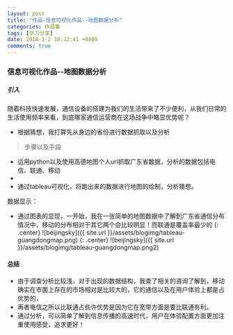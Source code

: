 ```yaml
---
layout: post
title: "作品-信息可视化作品--地图数据分析"
categories: 作品集
tags: [学习分享]
date: 2018-1-2 18:12:41 +0800
comments: true
---
```

### 信息可视化作品--地图数据分析
##### 引入
随着科技快速发展，通信设备的搭建为我们的生活带来了不少便利，从我们日常的生活使用频率来看，到底哪家通信运营商在这场战争中略显优势呢？
* 根据猜想，我打算先从身边的省份进行数据抓取以及分析
> 步骤以及手段
* 运用python以及使用高德地图个人url抓取广东省数据，分析的数据包括电信、联通、移动
* 
* 通过tableau可视化，将跑出来的数据进行地图的绘制，分析猜想。

数据显示：
* 通过图表的显现，一开始，我在一张简单的地图数据中了解到广东省通信分布情况中，移动的分布相对于其它两个会比较明显！而联通是覆盖率最少的
{: .center} ![beijingsky]({{ site.url }}/assets/blogimg/tableau-guangdongmap.png)
{: .center} ![beijingsky]({{ site.url }}/assets/blogimg/tableau-guangdongmap.png2)

#### 总结
* 由于调查分析比较浅，对于出现的数据结构，我查了相关的咨询了解到，移动确实在市面上存在的市场相对是比较大的，它的通信以及在用户体验上都是占优势的，
*  再者电信之所以比联通占些许优势是因为它在宽带方面是要比联通有利。
*  通过分析，可以简单了解到信息传播的高速时代，用户在体验配置方面更加注重使用感受，追求更好！